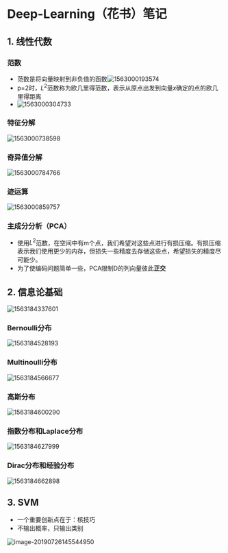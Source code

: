 # Deep-Learning（花书）笔记

## 1. 线性代数

### 范数

* 范数是将向量映射到非负值的函数![1563000193574](../images/1563000193574.png)
* p=2时，$L^2$范数称为欧几里得范数，表示从原点出发到向量$x$确定的点的欧几里得距离
* ![1563000304733](../images/1563000304733.png)



### 特征分解

![1563000738598](../images/1563000738598.png)



### 奇异值分解

![1563000784766](../images/1563000784766.png)



### 迹运算

![1563000859757](../images/1563000859757.png)



### 主成分分析（PCA）

* 使用$L^2$范数，在空间中有m个点，我们希望对这些点进行有损压缩。有损压缩表示我们使用更少的内存，但损失一些精度去存储这些点，希望损失的精度尽可能少。
* 为了使编码问题简单一些，PCA限制D的列向量彼此**正交**





## 2. 信息论基础

![1563184337601](../images/1563184337601.png)

### Bernoulli分布

![1563184528193](../images/1563184528193.png)

### Multinoulli分布

![1563184566677](../images/1563184566677.png)

### 高斯分布

![1563184600290](../images/1563184600290.png)

### 指数分布和Laplace分布

![1563184627999](../images/1563184627999.png)

### Dirac分布和经验分布

![1563184662898](../images/1563184662898.png)



## 3. SVM

*  一个重要创新点在于：核技巧
* 不输出概率，只输出类别

![image-20190726145544950](../images/image-20190726145544950.png)



